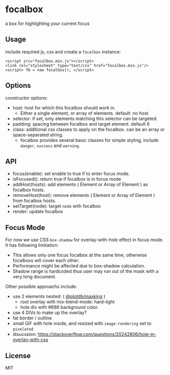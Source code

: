 # focalbox

a box for highlighting your current focus


## Usage

include required js, css and create a `focalbox` instance:

    <script src="focalbox.min.js"></script>
    <link rel="stylesheet" type="text/css" href="focalbox.min.js"/>
    <script> fb = new focalbox(); </script>

## Options

constructor options:

 - host: host for which this focalbox should work in.
   - Either a single element, or array of elements. default: no host.
 - selector: if set, only elements matching this selector can be targeted.
 - padding: spacing between focalbox and target element. default 6
 - class: additional css classes to apply on the focalbox. can be an array or space-separated string.
   - focalbox provides several basic classes for simple styling, include `danger`, `success` and `warning`.


## API

 - focus(enable): set enable to true if to enter focus mode.
 - isFocused(): return true if focalbox is in focus mode
 - addHost(hosts): add elements ( Element or Array of Element ) as focalbox hosts.
 - removeHost(host): remove elements ( Element or Array of Element ) from focalbox hosts.
 - setTarget(node): target `node` with focalbox
 - render: update focalbox


## Focus Mode

For now we use CSS `box-shadow` for overlay-with-hole effect in focus mode. It has following limitation:
 - This allows only one focus focalbox at the same time, otherwise focalboxs will cover each other.
 - Performance might be affected due to box-shadow calculation.
 - Shadow range is hardcoded thus user may run out of the mask with a very long document.

Other possible approachs include:
 - use 2 elements nested: ( [@plotdb/masking](https://github.com/plotdb/masking) )
   - root overlay with mix-blend-mode: hard-light
   - hole div with #888 background color.
 - use 4 DIVs to make up the overlay?
 - fat border / outline
 - small GIF with hole inside, and resized with `image-rendering` set to `pixelated`
 - disucssion: https://stackoverflow.com/questions/20242806/hole-in-overlay-with-css


## License

MIT

